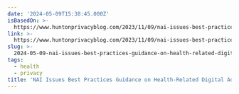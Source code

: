 ```yaml
---
date: '2024-05-09T15:38:45.000Z'
isBasedOn: >-
  https://www.huntonprivacyblog.com/2023/11/09/nai-issues-best-practices-guidance-on-health-related-digital-advertising/#:~:text=The%20Guidance%20distinguishes%20between%20processing,as%20age%20and%20gender%2C%20which
link: >-
  https://www.huntonprivacyblog.com/2023/11/09/nai-issues-best-practices-guidance-on-health-related-digital-advertising/#:~:text=The%20Guidance%20distinguishes%20between%20processing,as%20age%20and%20gender%2C%20which
slug: >-
  2024-05-09-nai-issues-best-practices-guidance-on-health-related-digital-advertising-or
tags:
  - health
  - privacy
title: 'NAI Issues Best Practices Guidance on Health-Related Digital Advertising | '
---
```


